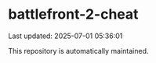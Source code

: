 # battlefront-2-cheat

Last updated: 2025-07-01 05:36:01

This repository is automatically maintained.
